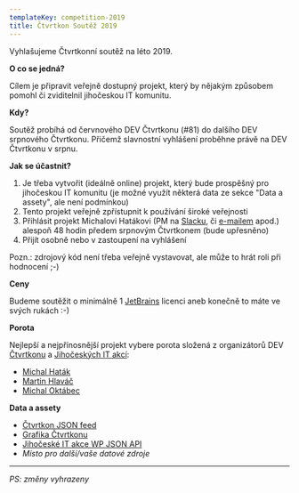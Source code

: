 ```yaml
---
templateKey: competition-2019
title: Čtvrtkon Soutěž 2019
---
```


Vyhlašujeme Čtvrtkonní soutěž na léto 2019.

**O co se jedná?**

Cílem je připravit veřejně dostupný projekt, který by nějakým způsobem pomohl či zviditelnil jihočeskou IT komunitu.

**Kdy?**

Soutěž probíhá od červnového DEV Čtvrtkonu (#81) do dalšího DEV srpnového Čtvrtkonu.
Přičemž slavnostní vyhlášení proběhne právě na DEV Čtvrtkonu v srpnu.

**Jak se účastnit?**

1) Je třeba vytvořit (ideálně online) projekt, který bude prospěšný pro jihočeskou IT komunitu (je možné využít některá data ze sekce "Data a assety", ale není podmínkou)
2) Tento projekt veřejně zpřístupnit k používání široké veřejnosti
3) Přihlásit projekt Michalovi Hatákovi (PM na [Slacku](https://ctvrtkon.cz/slack), či [e-mailem](mailto:hatakm@ctvrtkon.cz) apod.) alespoň 48 hodin předem srpnovým Čtvrtkonem (bude upřesněno)
4) Přijít osobně nebo v zastoupení na vyhlášení

Pozn.: zdrojový kód není třeba veřejně vystavovat, ale může to hrát roli při hodnocení ;-)

**Ceny**

Budeme soutěžit o minimálně 1 [JetBrains](https://www.jetbrains.com/) licenci aneb konečně to máte ve svých rukách :-)

**Porota**

Nejlepší a nejpřínosnější projekt vybere porota složená z organizátorů DEV [Čtvrtkonu](https://www.ctvrtkon.cz/about) a [Jihočeských IT akcí](https://www.jihoceskeitakce.cz/kontakt/):

- [Michal Haták](http://www.twista.cz/)
- [Martin Hlaváč](https://www.hlavacm.net/)
- [Michal Oktábec](http://www.michaloktabec.cz/)

**Data a assety**

- [Čtvrtkon JSON feed](https://www.ctvrtkon.cz/feed-1.json)
- [Grafika Čtvrtkonu](https://github.com/Ctvrtkon/ctvrtkon.cz/tree/master/src/img)
- [Jihočeské IT akce WP JSON API](https://www.jihoceskeitakce.cz/wp-json/)
- *Místo pro další/vaše datové zdroje*

---
*PS: změny vyhrazeny*
